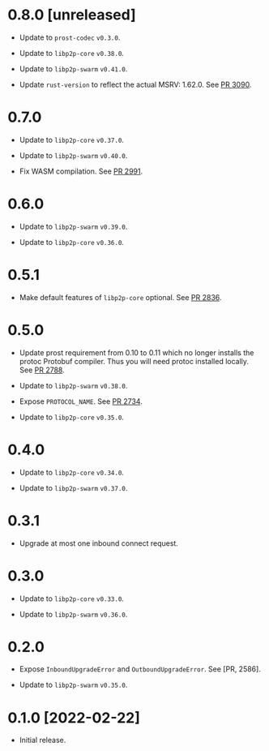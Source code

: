 # 0.8.0 [unreleased]

- Update to `prost-codec` `v0.3.0`.

- Update to `libp2p-core` `v0.38.0`.

- Update to `libp2p-swarm` `v0.41.0`.

- Update `rust-version` to reflect the actual MSRV: 1.62.0. See [PR 3090].

[PR 3090]: https://github.com/libp2p/rust-libp2p/pull/3090

# 0.7.0

- Update to `libp2p-core` `v0.37.0`.

- Update to `libp2p-swarm` `v0.40.0`.

- Fix WASM compilation. See [PR 2991].

[PR 2991]: https://github.com/libp2p/rust-libp2p/pull/2991/

# 0.6.0

- Update to `libp2p-swarm` `v0.39.0`.

- Update to `libp2p-core` `v0.36.0`.

# 0.5.1

- Make default features of `libp2p-core` optional. See [PR 2836].

[PR 2836]: https://github.com/libp2p/rust-libp2p/pull/2836/

# 0.5.0

- Update prost requirement from 0.10 to 0.11 which no longer installs the protoc Protobuf compiler.
  Thus you will need protoc installed locally. See [PR 2788].

- Update to `libp2p-swarm` `v0.38.0`.

- Expose `PROTOCOL_NAME`. See [PR 2734].

- Update to `libp2p-core` `v0.35.0`.

[PR 2734]: https://github.com/libp2p/rust-libp2p/pull/2734/
[PR 2788]: https://github.com/libp2p/rust-libp2p/pull/2788

# 0.4.0

- Update to `libp2p-core` `v0.34.0`.

- Update to `libp2p-swarm` `v0.37.0`.

# 0.3.1

- Upgrade at most one inbound connect request.

# 0.3.0

- Update to `libp2p-core` `v0.33.0`.

- Update to `libp2p-swarm` `v0.36.0`.

# 0.2.0

- Expose `InboundUpgradeError` and `OutboundUpgradeError`. See [PR, 2586].

- Update to `libp2p-swarm` `v0.35.0`.

[PR 2586]: https://github.com/libp2p/rust-libp2p/pull/2586

# 0.1.0 [2022-02-22]

- Initial release.
